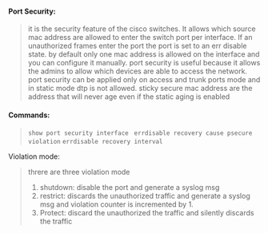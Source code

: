 #### Port Security:
>it is the security feature of the cisco switches. It allows which source mac address are allowed to enter the switch port per interface. If an unauthorized frames enter the port the port is set to an err disable state. by default only one mac address is allowed on the interface and you can configure it manually.
>port security is useful because it allows the admins to allow which devices are able to access the network.
>port security can be applied only on access and trunk ports mode and in static mode dtp is not allowed.
>sticky secure mac address are the address that will never age even if the static aging is enabled

#### Commands:
>`show port security interface `
>`errdisable recovery cause psecure violation`
>`errdisable recovery interval`

Violation mode:
>threre are three violation mode 
>1. shutdown: disable the port and generate a syslog msg
>2. restrict: discards the  unauthorized traffic and generate a syslog msg and violation counter is incremented by 1.
>3. Protect: discard the unauthorized the traffic and silently discards the traffic